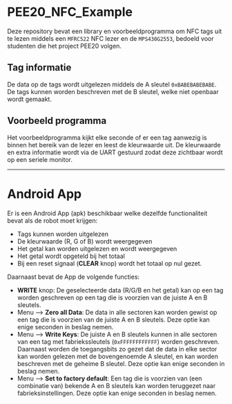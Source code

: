 # PEE20_NFC_Example

Deze repository bevat een library en voorbeeldprogramma om NFC tags uit te lezen middels een `MFRC522` NFC lezer en de `MPS430G2553`, bedoeld voor studenten die het project PEE20 volgen.

## Tag informatie

De data op de tags wordt uitgelezen middels de A sleutel `0xBABEBABEBABE`. De tags kunnen worden beschreven met de B sleutel, welke niet openbaar wordt gemaakt.

## Voorbeeld programma

Het voorbeeldprogramma kijkt elke seconde of er een tag aanwezig is binnen het bereik van de lezer en leest de kleurwaarde uit. De kleurwaarde en extra informatie wordt via de UART gestuurd zodat deze zichtbaar wordt op een seriele monitor.

---

# Android App

Er is een Android App (apk) beschikbaar welke dezelfde functionaliteit bevat als de robot moet krijgen:

* Tags kunnen worden uitgelezen
* De kleurwaarde (R, G of B) wordt weergegeven
* Het getal kan worden uitgelezen en wordt weergegeven
* Het getal wordt opgeteld bij het totaal
* Bij een reset signaal (**CLEAR** knop) wordt het totaal op nul gezet.

Daarnaast bevat de App de volgende functies:

* **WRITE** knop: De geselecteerde data (R/G/B en het getal) kan op een tag worden geschreven op een tag die is voorzien van de juiste A en B sleutels.
* Menu --> **Zero all Data**: De data in alle sectoren kan worden gewist op een tag die is voorzien van de juiste A en B sleutels. Deze optie kan enige seconden in beslag nemen.
* Menu --> **Write Keys**: De juiste A en B sleutels kunnen in alle sectoren van een tag met fabriekssleutels (`0xFFFFFFFFFFFF`) worden geschreven. Daarnaast worden de toegangsbits zo gezet dat de data in elke sector kan worden gelezen met de bovengenoemde A sleutel, en kan worden beschreven met de geheime B sleutel. Deze optie kan enige seconden in beslag nemen.
* Menu --> **Set to factory default**: Een tag die is voorzien van (een combinatie van) bekende A en B sleutels kan worden teruggezet naar fabrieksinstellingen. Deze optie kan enige seconden in beslag nemen.



